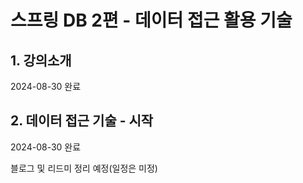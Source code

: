 # 스프링 DB 2편 - 데이터 접근 활용 기술

## 1. 강의소개
2024-08-30 완료

## 2. 데이터 접근 기술 - 시작
2024-08-30 완료

블로그 및 리드미 정리 예정(일정은 미정)
